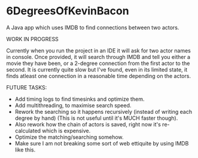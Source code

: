 # 6DegreesOfKevinBacon
A Java app which uses IMDB to find connections between two actors.

WORK IN PROGRESS

Currently when you run the project in an IDE it will ask for two actor names in console.
Once provided, it will search through IMDB and tell you either a movie they have been, or a 2-degree connection from the first actor to the second.
It is currently quite slow but I've found, even in its limited state, it finds atleast one connection in a reasonable time depending on the actors.

FUTURE TASKS:
- Add timing logs to find timesinks and optimize them.
- Add multithreading, to maximise search speed.
- Rework the searching so it happens recursively (instead of writing each degree by hand) (This is not useful until it's MUCH faster though).
- Also rework how the chain of actors is saved, right now it's re-calculated which is expensive.
- Optimize the matching/searching somehow.
- Make sure I am not breaking some sort of web ettiquite by using IMDB like this.
